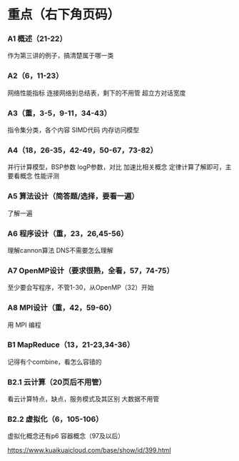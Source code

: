 # 重点（右下角页码）

### A1 概述（21-22）
作为第三讲的例子，搞清楚属于哪一类
### A2（6，11-23）
网络性能指标
连接网络到总结表，剩下的不用管
超立方对话宽度
### A3（重，3-5，9-11，34-43）
指令集分类，各个内容
SIMD代码
内存访问模型
### A4（18，26-35，42-49，50-67，73-82）
并行计算模型，BSP参数 logP参数，对比
加速比相关概念
定律计算了解即可，主要看概念
性能评测
### A5 算法设计（简答题/选择，要看一遍）
了解一遍
### A6 程序设计（重，23，26,45-56）
理解cannon算法
DNS不需要怎么理解
### A7 OpenMP设计（要求很熟，全看，57，74-75）
至少要会写程序，不管1-30，从OpenMP（32）开始
### A8 MPI设计（重，42，59-60）
用 MPI 编程
### B1 MapReduce（13，21-23,34-36）
记得有个combine，看怎么容错的
### B2.1 云计算（20页后不用管）
看云计算特点，缺点，服务模式及其区别
大数据不用管
### B2.2 虚拟化（6，105-106）
虚拟化概念还有p6
容器概念（97及以后）

https://www.kuaikuaicloud.com/base/show/id/399.html